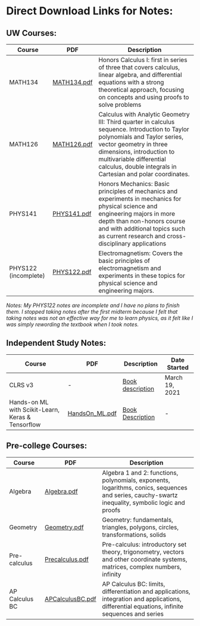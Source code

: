 # Direct Download Links for Notes:

## UW Courses:
|Course|PDF|Description|
|-|-|-|
|MATH134|[MATH134.pdf](https://github.com/ericxiaseattle/Notes/raw/master/Math/MATH134/out/Notes/MATH134_Notes.pdf)|Honors Calculus I: first in series of three that covers calculus, linear algebra, and differential equations with a strong theoretical approach, focusing on concepts and using proofs to solve problems|
|MATH126|[MATH126.pdf](https://github.com/ericxiaseattle/Notes/raw/master/Math/MATH126/out/Notes/MATH126_Notes.pdf)|Calculus with Analytic Geometry III: Third quarter in calculus sequence. Introduction to Taylor polynomials and Taylor series, vector geometry in three dimensions, introduction to multivariable differential calculus, double integrals in Cartesian and polar coordinates.|
|PHYS141|[PHYS141.pdf](https://github.com/ericxiaseattle/Notes/raw/master/Physics/PHYS141/out/PHYS141_Notes.pdf)|Honors Mechanics: Basic principles of mechanics and experiments in mechanics for physical science and engineering majors in more depth than non-honors course and with additional topics such as current research and cross-disciplinary applications|
|PHYS122 (incomplete)|[PHYS122.pdf](https://github.com/ericxiaseattle/Notes/raw/master/Physics/PHYS122/out/PHYS122_Notes.pdf)|Electromagnetism: Covers the basic principles of electromagnetism and experiments in these topics for physical science and engineering majors.|

*Notes: My PHYS122 notes are incomplete and I have no plans to finish them. I stopped taking notes after the first midterm because I felt that taking notes was not an effective way for me to learn physics, as it felt like I was simply rewording the textbook when I took notes.*

## Independent Study Notes:
|Course|PDF|Description|Date Started|
|-|-|-|-|
|CLRS v3|-|[Book description](https://en.wikipedia.org/wiki/Introduction_to_Algorithms)|March 19, 2021|
|Hands-on ML with Scikit-Learn, Keras & Tensorflow|[HandsOn_ML.pdf](https://github.com/ericxiaseattle/Notes/raw/master/CS/Machine_Learning/out/HandsOn_ML/HandsOn_ML.pdf)|[Book Description](https://www.oreilly.com/library/view/hands-on-machine-learning/9781492032632/)|-|


## Pre-college Courses:
|Course|PDF|Description|
|-|-|-|
|Algebra|[Algebra.pdf](https://github.com/ericxiaseattle/Notes/raw/master/Math/Algebra/out/Algebra_Notes.pdf)|Algebra 1 and 2: functions, polynomials, exponents, logarithms, conics, sequences and series, cauchy-swartz inequality, symbolic logic and proofs|
|Geometry|[Geometry.pdf](https://github.com/ericxiaseattle/Notes/raw/master/Math/Geometry/out/Geometry_Notes.pdf)|Geometry: fundamentals, triangles, polygons, circles, transformations, solids|
|Pre-calculus|[Precalculus.pdf](https://github.com/ericxiaseattle/Notes/raw/master/Math/Precalculus/out/Precalculus_Notes.pdf)|Pre-calculus: introductory set theory, trigonometry, vectors and other coordinate systems, matrices, complex numbers, infinity|
|AP Calculus BC|[APCalculusBC.pdf](https://github.com/ericxiaseattle/Notes/raw/master/Math/APCalculusBC/out/APCalculusBC_Notes.pdf)|AP Calculus BC: limits, differentiation and applications, integration and applications, differential equations, infinite sequences and series|
